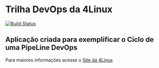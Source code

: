 # Trilha DevOps da 4Linux

<!-- Altere a Flag abaixo com sua URL do Travis -->
[![Build Status](https://travis-ci.com/leonardoalmeida095/DevOpsLab-HelloWorld.svg?branch=master)](https://travis-ci.com/leonardoalmeida095/DevOpsLab-HelloWorld)

## Aplicação criada para exemplificar o Ciclo de uma PipeLine DevOps


Para maiores informações acesse o [Site da 4Linux](https://www.4linux.com.br/cursos/devops)
